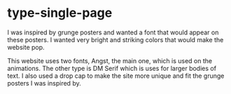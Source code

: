 # type-single-page
 
 I was inspired by grunge posters and wanted a font that would appear on these posters. I wanted very bright  and striking colors that would make the website pop. 

This website uses two fonts, Angst, the main one, which is used on the animations. The other type is DM Serif which is uses for larger bodies of text. I also used a drop cap to make the site more unique and fit the grunge posters I was inspired by. 
